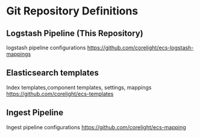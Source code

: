 # Git Repository Definitions

## Logstash Pipeline (This Repository)
logstash pipeline configurations
https://github.com/corelight/ecs-logstash-mappings 

## Elasticsearch templates
Index templates,component templates, settings, mappings
https://github.com/corelight/ecs-templates

## Ingest Pipeline
Ingest pipeline configurations
https://github.com/corelight/ecs-mapping